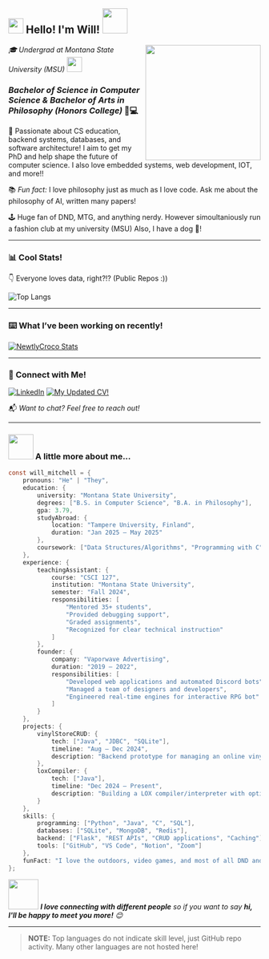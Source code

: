 <h2><img src="https://emojis.slackmojis.com/emojis/images/1531849430/4246/blob-sunglasses.gif?1531849430" width="30"/> Hello! I'm Will! <img src="https://gifdb.com/images/high/coding-animated-laptop-flow-stream-ja04010rm5o68zfk.webp" width="50"></h2>

<img align='right' src="https://media.giphy.com/media/M9gbBd9nbDrOTu1Mqx/giphy.gif" width="230">

<p><em>🎓 Undergrad at Montana State University (MSU) <img src="https://media.giphy.com/media/WUlplcMpOCEmTGBtBW/giphy.gif" width="30"></em></p>

### ***Bachelor of Science in Computer Science & Bachelor of Arts in Philosophy (Honors College)*** 🧠💻

🚀 Passionate about CS education, backend systems, databases, and software architecture! I aim to get my PhD and help shape the future of computer science. I also love embedded systems, web development, IOT, and more!! 

📚 *Fun fact:* I love philosophy just as much as I love code. Ask me about the philosophy of AI, written many papers! 

🕹️ Huge fan of DND, MTG, and anything nerdy. However simoultaniously run a fashion club at my university (MSU) Also, I have a dog 🐶!  
___

### 📊 Cool Stats!  
👇 Everyone loves data, right?!? (Public Repos :))

![Top Langs](https://github-readme-stats.vercel.app/api/top-langs/?username=newtlycroco)

___

### ⌨️ What I’ve been working on recently! 
[![NewtlyCroco Stats](https://github-readme-stats.vercel.app/api/wakatime?username=newtlycroco)](https://github.com/anuraghazra/github-readme-stats)
___

### 🔗 Connect with Me!

[![LinkedIn](https://img.shields.io/badge/LinkedIn-blue?logo=linkedin&style=for-the-badge)](https://www.linkedin.com/in/willmitchellmsu/)
[![My Updated CV!](https://img.shields.io/badge/View%20My%20CV-green?style=for-the-badge)](https://docs.google.com/document/d/e/2PACX-1vTOcUVDf8_tfMZDUB66j2myQbk_djneOE6XCXjQeQot_K0BsSokqJrlnAdoMzS6vUU9P5vx0pM4J4DO/pub)

📬 *Want to chat? Feel free to reach out!* 
___

### <img src="https://gifdb.com/images/high/coding-animated-laptop-flow-stream-ja04010rm5o68zfk.webp" width="50"> A little more about me...

```c
const will_mitchell = {
    pronouns: "He" | "They",
    education: {
        university: "Montana State University",
        degrees: ["B.S. in Computer Science", "B.A. in Philosophy"],
        gpa: 3.79,
        studyAbroad: {
            location: "Tampere University, Finland",
            duration: "Jan 2025 – May 2025"
        },
        coursework: ["Data Structures/Algorithms", "Programming with C", "Database Systems", "Calculus", "Logic", "Web Design"]
    },
    experience: {
        teachingAssistant: {
            course: "CSCI 127",
            institution: "Montana State University",
            semester: "Fall 2024",
            responsibilities: [
                "Mentored 35+ students",
                "Provided debugging support",
                "Graded assignments",
                "Recognized for clear technical instruction"
            ]
        },
        founder: {
            company: "Vaporwave Advertising",
            duration: "2019 – 2022",
            responsibilities: [
                "Developed web applications and automated Discord bots",
                "Managed a team of designers and developers",
                "Engineered real-time engines for interactive RPG bot"
            ]
        }
    },
    projects: {
        vinylStoreCRUD: {
            tech: ["Java", "JDBC", "SQLite"],
            timeline: "Aug – Dec 2024",
            description: "Backend prototype for managing an online vinyl store"
        },
        loxCompiler: {
            tech: ["Java"],
            timeline: "Dec 2024 – Present",
            description: "Building a LOX compiler/interpreter with optimizations"
        }
    },
    skills: {
        programming: ["Python", "Java", "C", "SQL"],
        databases: ["SQLite", "MongoDB", "Redis"],
        backend: ["Flask", "REST APIs", "CRUD applications", "Caching"],
        tools: ["GitHub", "VS Code", "Notion", "Zoom"]
    },
    funFact: "I love the outdoors, video games, and most of all DND and MTG!"
};
```
<img src="https://media.giphy.com/media/LnQjpWaON8nhr21vNW/giphy.gif" width="60"> <em><b>I love connecting with different people</b> so if you want to say <b>hi, I'll be happy to meet you more!</b> 😊</em>

---

> **NOTE:** Top languages do not indicate skill level, just GitHub repo activity. Many other languages are not hosted here!
